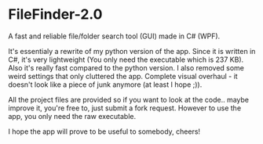 # FileFinder-2.0
A fast and reliable file/folder search tool (GUI) made in C# (WPF). 

It's essentialy a rewrite of my python version of the app. Since it is written in C#, it's very lightweight (You only need the executable which is 237 KB).
Also it's really fast compared to the python version. I also removed some weird settings that only cluttered the app.
Complete visual overhaul - it doesn't look like a piece of junk anymore (at least I hope ;)).

All the project files are provided so if you want to look at the code.. maybe improve it, you're free to, just submit a fork request.
However to use the app, you only need the raw executable.

I hope the app will prove to be useful to somebody, cheers!
